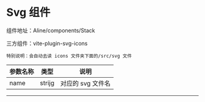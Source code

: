 # Svg 组件

组件地址：Aline/components/Stack

三方组件：vite-plugin-svg-icons

```
特别说明：会自动去读 icons 文件夹下面的/src/svg 文件
```

| 参数名称 | 类型   | 说明              |
| -------- | ------ | ----------------- |
| name     | strijg | 对应的 svg 文件名 |

---
